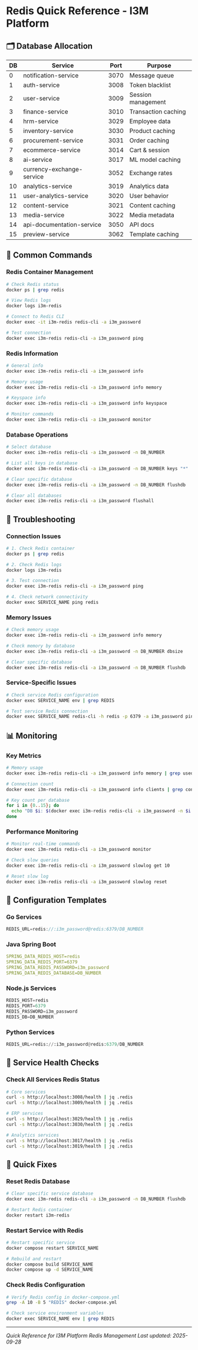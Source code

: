 # Redis Quick Reference - I3M Platform

## 🗂️ Database Allocation

| DB | Service | Port | Purpose |
|----|---------|------|---------|
| 0 | notification-service | 3070 | Message queue |
| 1 | auth-service | 3008 | Token blacklist |
| 2 | user-service | 3009 | Session management |
| 3 | finance-service | 3010 | Transaction caching |
| 4 | hrm-service | 3029 | Employee data |
| 5 | inventory-service | 3030 | Product caching |
| 6 | procurement-service | 3031 | Order caching |
| 7 | ecommerce-service | 3014 | Cart & session |
| 8 | ai-service | 3017 | ML model caching |
| 9 | currency-exchange-service | 3052 | Exchange rates |
| 10 | analytics-service | 3019 | Analytics data |
| 11 | user-analytics-service | 3020 | User behavior |
| 12 | content-service | 3021 | Content caching |
| 13 | media-service | 3022 | Media metadata |
| 14 | api-documentation-service | 3050 | API docs |
| 15 | preview-service | 3062 | Template caching |

## 🔧 Common Commands

### Redis Container Management
```bash
# Check Redis status
docker ps | grep redis

# View Redis logs
docker logs i3m-redis

# Connect to Redis CLI
docker exec -it i3m-redis redis-cli -a i3m_password

# Test connection
docker exec i3m-redis redis-cli -a i3m_password ping
```

### Redis Information
```bash
# General info
docker exec i3m-redis redis-cli -a i3m_password info

# Memory usage
docker exec i3m-redis redis-cli -a i3m_password info memory

# Keyspace info
docker exec i3m-redis redis-cli -a i3m_password info keyspace

# Monitor commands
docker exec i3m-redis redis-cli -a i3m_password monitor
```

### Database Operations
```bash
# Select database
docker exec i3m-redis redis-cli -a i3m_password -n DB_NUMBER

# List all keys in database
docker exec i3m-redis redis-cli -a i3m_password -n DB_NUMBER keys "*"

# Clear specific database
docker exec i3m-redis redis-cli -a i3m_password -n DB_NUMBER flushdb

# Clear all databases
docker exec i3m-redis redis-cli -a i3m_password flushall
```

## 🚨 Troubleshooting

### Connection Issues
```bash
# 1. Check Redis container
docker ps | grep redis

# 2. Check Redis logs
docker logs i3m-redis

# 3. Test connection
docker exec i3m-redis redis-cli -a i3m_password ping

# 4. Check network connectivity
docker exec SERVICE_NAME ping redis
```

### Memory Issues
```bash
# Check memory usage
docker exec i3m-redis redis-cli -a i3m_password info memory

# Check memory by database
docker exec i3m-redis redis-cli -a i3m_password -n DB_NUMBER dbsize

# Clear specific database
docker exec i3m-redis redis-cli -a i3m_password -n DB_NUMBER flushdb
```

### Service-Specific Issues
```bash
# Check service Redis configuration
docker exec SERVICE_NAME env | grep REDIS

# Test service Redis connection
docker exec SERVICE_NAME redis-cli -h redis -p 6379 -a i3m_password ping
```

## 📊 Monitoring

### Key Metrics
```bash
# Memory usage
docker exec i3m-redis redis-cli -a i3m_password info memory | grep used_memory_human

# Connection count
docker exec i3m-redis redis-cli -a i3m_password info clients | grep connected_clients

# Key count per database
for i in {0..15}; do
  echo "DB $i: $(docker exec i3m-redis redis-cli -a i3m_password -n $i dbsize) keys"
done
```

### Performance Monitoring
```bash
# Monitor real-time commands
docker exec i3m-redis redis-cli -a i3m_password monitor

# Check slow queries
docker exec i3m-redis redis-cli -a i3m_password slowlog get 10

# Reset slow log
docker exec i3m-redis redis-cli -a i3m_password slowlog reset
```

## 🔧 Configuration Templates

### Go Services
```go
REDIS_URL=redis://:i3m_password@redis:6379/DB_NUMBER
```

### Java Spring Boot
```yaml
SPRING_DATA_REDIS_HOST=redis
SPRING_DATA_REDIS_PORT=6379
SPRING_DATA_REDIS_PASSWORD=i3m_password
SPRING_DATA_REDIS_DATABASE=DB_NUMBER
```

### Node.js Services
```javascript
REDIS_HOST=redis
REDIS_PORT=6379
REDIS_PASSWORD=i3m_password
REDIS_DB=DB_NUMBER
```

### Python Services
```python
REDIS_URL=redis://:i3m_password@redis:6379/DB_NUMBER
```

## 🎯 Service Health Checks

### Check All Services Redis Status
```bash
# Core services
curl -s http://localhost:3008/health | jq .redis
curl -s http://localhost:3009/health | jq .redis

# ERP services
curl -s http://localhost:3029/health | jq .redis
curl -s http://localhost:3030/health | jq .redis

# Analytics services
curl -s http://localhost:3017/health | jq .redis
curl -s http://localhost:3019/health | jq .redis
```

## 📝 Quick Fixes

### Reset Redis Database
```bash
# Clear specific service database
docker exec i3m-redis redis-cli -a i3m_password -n DB_NUMBER flushdb

# Restart Redis container
docker restart i3m-redis
```

### Restart Service with Redis
```bash
# Restart specific service
docker compose restart SERVICE_NAME

# Rebuild and restart
docker compose build SERVICE_NAME
docker compose up -d SERVICE_NAME
```

### Check Redis Configuration
```bash
# Verify Redis config in docker-compose.yml
grep -A 10 -B 5 "REDIS" docker-compose.yml

# Check service environment variables
docker exec SERVICE_NAME env | grep REDIS
```

---

*Quick Reference for I3M Platform Redis Management*
*Last updated: 2025-09-28*
